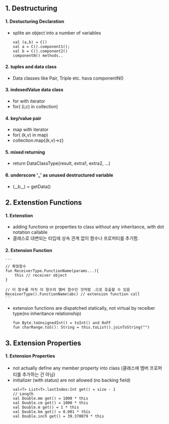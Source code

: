 ## 1. Destructuring

#### 1. Destucturing Declaration

- splite an object into a number of variables
  ```
  val (a,b) = C()
  val a = C().component1();
  val b = C().component2()
  componentN() methods..
  ```

#### 2. tuples and data class

- Data classes like Pair, Triple etc. hava componentN()

#### 3. indexedValue data class

- for with iterator
- for( (i,c) in collection)

#### 4. key/value pair

- map with iterator
- for( (k,v) in map)
- collection.map{(k,v)->z}

#### 5. mixed returning

- return DataClassType(result, extra1, extra2, ...)

#### 6. underscore '\_' as unused destructured variable

- (\_,b,\_) = getData()

## 2. Extenstion Functions

#### 1. Extenstion

- adding functions or properties to class without any inheritance, with dot notation callable
- 클래스로 대변되는 타입에 상속 관계 없이 함수나 프로퍼티를 추가함.

#### 2. Extension Function

    ```
    // 확장함수
    fun ReceiverType.FunctionName(params...){
        this // receiver object
    }

    // 이 함수를 마치 이 함수의 멤버 함수인 것처럼 .으로 호출할 수 있음
    ReceiverType().FunctionName(abc) // extension function call
    ```

- extension functions are dispatched statically, not virtual by receiber type(no inheritance relationship)
  ```
  fun Byte.toUnsignedInt() = toInt() and 0xFF
  fun charRange.toS(): String = this.toList().joinToString("")
  ```

## 3. Extension Properties

#### 1. Extension Properties

- not actually define any member property into class (클래스에 멤버 프로퍼티를 추가하는 건 아님)
- initializer (with status) are not allowed (no backing field)
  ```
  val<T> List<T>.lastIndex:Int get() = size - 1
  // Length
  val Double.mm get() = 1000 * this
  val Double.cm get() = 1000 * this
  val Double.m get() = 1 * this
  val Double.km get() = 0.001 * this
  val Double.inch get() = 39.370079 * this
  ```
